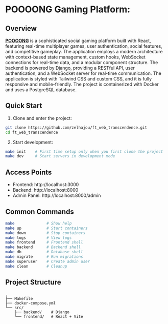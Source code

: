 # POOOONG Gaming Platform:

## Overview

[**POOOONG**](https://ftranscendence.ddns.net:8080/) is a sophisticated social gaming platform built with React, featuring real-time multiplayer games, user authentication, social features, and competitive gameplay. The application employs a modern architecture with context-based state management, custom hooks, WebSocket connections for real-time data, and a modular component structure. The backend is powered by Django, providing a RESTful API, user authentication, and a WebSocket server for real-time communication. The application is styled with Tailwind CSS and custom CSS, and it is fully responsive and mobile-friendly. The project is containerized with Docker and uses a PostgreSQL database.


## Quick Start

1. Clone and enter the project:
```bash
git clone https://github.com/zelhajou/ft_web_transcendence.git
cd ft_web_transcendence
```
<!--
2. Set up environment:
```bash
cp .env.example .env
# Edit .env with your configuration
```
-->

2. Start development:
```bash
make init    # First time setup only when you first clone the project
make dev     # Start servers in development mode
```

## Access Points

- Frontend: http://localhost:3000
- Backend: http://localhost:8000
- Admin Panel: http://localhost:8000/admin

## Common Commands

```bash
make              # Show help
make up           # Start containers
make down         # Stop containers
make logs         # View logs
make frontend     # Frontend shell
make backend      # Backend shell
make db           # Database shell
make migrate      # Run migrations
make superuser    # Create admin user
make clean        # Cleanup
```

## Project Structure
```
.
├── Makefile
├── docker-compose.yml
└── src/
    ├── backend/    # Django
    └── frontend/   # React + Vite
```
